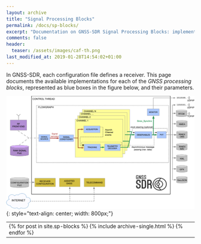 ```yaml
---
layout: archive
title: "Signal Processing Blocks"
permalink: /docs/sp-blocks/
excerpt: "Documentation on GNSS-SDR Signal Processing Blocks: implementations and their configuration."
comments: false
header:
  teaser: /assets/images/caf-th.png
last_modified_at: 2019-01-28T14:54:02+01:00
---
```


In GNSS-SDR, each configuration file defines a receiver. This page documents the available implementations for each of the _GNSS processing blocks_, represented as blue boxes in the figure below, and their parameters.

<span class="invert-colors"><img src="https://raw.githubusercontent.com/gnss-sdr/gnss-sdr/next/docs/doxygen/images/GeneralBlockDiagram.png" alt="General Block Diagram" usemap="#sp-map"></span>
{: style="text-align: center; width: 800px;"}


<map name="sp-map" id="Diagram-sp-map">
 <area alt="Signal source" title="Signal Source" href="{{ "/docs/sp-blocks/signal-source/" | relative_url }}" shape="rect" coords="145,170,190,198" style="outline:none;" target="_self" />
 <area alt="Signal Conditioner" title="Signal Conditioner" href="{{ "/docs/sp-blocks/signal-conditioner/" | relative_url }}" shape="rect" coords="230,171,291,199" style="outline:none;" target="_self" />
 <area alt="Acquisition" title="Acquisition" href="{{ "/docs/sp-blocks/acquisition/" | relative_url }}" shape="rect" coords="332,134,398,161" style="outline:none;" target="_self" />
 <area alt="Tracking" title="Tracking" href="{{ "/docs/sp-blocks/tracking/" | relative_url }}" shape="rect" coords="333,207,400,236" style="outline:none;" target="_self" />
 <area alt="Telemetry Decoder" title="Telemetry Decoder" href="{{ "/docs/sp-blocks/telemetry-decoder/" | relative_url }}" shape="rect" coords="419,208,485,235" style="outline:none;" target="_self" />
 <area alt="Channels" title="Channels" href="{{ "/docs/sp-blocks/channels/" | relative_url }}" shape="rect" coords="300,64,387,114" style="outline:none;" target="_self" />
 <area alt="Observables" title="Observables" href="{{ "/docs/sp-blocks/observables/" | relative_url }}" shape="rect" coords="543,157,615,185" style="outline:none;" target="_self" />
 <area alt="PVT" title="PVT" href="{{ "/docs/sp-blocks/pvt/" | relative_url }}" shape="rect" coords="635,154,675,184" style="outline:none;" target="_self" />
 <area alt="Monitor" title="Monitor" href="{{ "/docs/sp-blocks/monitor/" | relative_url }}" shape="rect" coords="597,59,649,89" style="outline:none;" target="_self" />
 <area alt="Assisted GNSS" title="Assisted GNSS" href="{{ "/docs/sp-blocks/global-parameters/#assisted-gnss" | relative_url }}" shape="rect" coords="231,349,319,388" style="outline:none;" target="_self" />
 <area alt="Telecommand" title="Telecommand" href="{{ "/docs/sp-blocks/global-parameters/#telecommand-via-tcpip" | relative_url }}" shape="rect" coords="333,349,422,388" style="outline:none;" target="_self" />
 <area alt="Gnss_Synchro" title="Gnss_Synchro" href="https://github.com/gnss-sdr/gnss-sdr/blob/next/src/core/system_parameters/gnss_synchro.h" shape="rect" coords="557,118,614,131" style="outline:none;" target="_self" />
 <area shape="rect" coords="798,495,800,497" alt="Block Diagram" style="outline:none;" title="Image Map" href="{{ "/docs/sp-blocks/" | relative_url }}" />
</map>



<table> <tr> <td id="forcetable">
{% for post in site.sp-blocks %}
  {% include archive-single.html %}
{% endfor %}
</td> </tr> </table>


<link rel="prerender" href="{{ "/docs/sp-blocks/signal-source/" | relative_url }}" />
<link rel="prerender" href="{{ "/docs/sp-blocks/signal-conditioner/" | relative_url }}" />
<link rel="prerender" href="{{ "/docs/sp-blocks/data-type-adapter/" | relative_url }}" />
<link rel="prerender" href="{{ "/docs/sp-blocks/input-filter/" | relative_url }}" />
<link rel="prerender" href="{{ "/docs/sp-blocks/resampler/" | relative_url }}" />
<link rel="prerender" href="{{ "/docs/sp-blocks/channels/" | relative_url }}" />
<link rel="prerender" href="{{ "/docs/sp-blocks/acquisition/" | relative_url }}" />
<link rel="prerender" href="{{ "/docs/sp-blocks/tracking/" | relative_url }}" />
<link rel="prerender" href="{{ "/docs/sp-blocks/telemetry-decoder/" | relative_url }}" />
<link rel="prerender" href="{{ "/docs/sp-blocks/observables/" | relative_url }}" />
<link rel="prerender" href="{{ "/docs/sp-blocks/pvt/" | relative_url }}" />
<link rel="prerender" href="{{ "/docs/sp-blocks/monitor/" | relative_url }}" />
